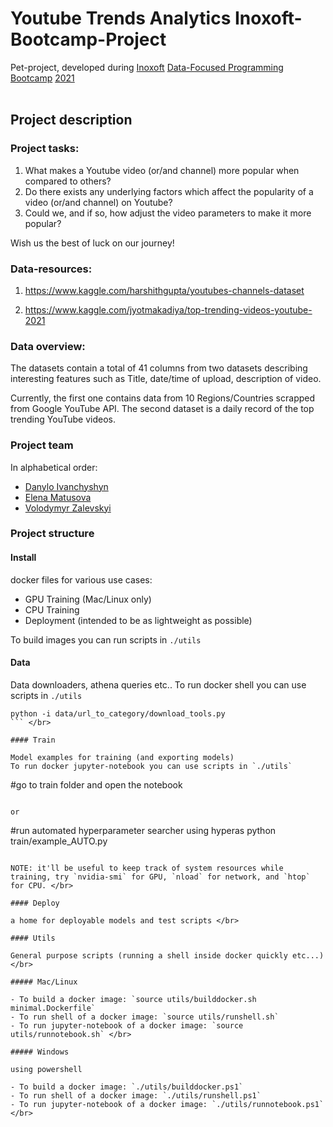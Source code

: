 # Youtube Trends Analytics Inoxoft-Bootcamp-Project

Pet-project, developed during [Inoxoft](https://inoxoft.com/) [Data-Focused Programming Bootcamp](https://inoxoft.com/course/data-focused-programming/) [2021](https://dou.ua/calendar/37008/) </br> </br>

## Project description </br>

### Project tasks:

1. What makes a Youtube video (or/and channel) more popular when compared to others?
2. Do there exists any underlying factors which affect the popularity of a video (or/and channel) on Youtube?
3. Could we, and if so, how adjust the video parameters to make it more popular?

Wish us the best of luck on our journey! </br>

### Data-resources:

1. https://www.kaggle.com/harshithgupta/youtubes-channels-dataset

2. https://www.kaggle.com/jyotmakadiya/top-trending-videos-youtube-2021 </br>

### Data overview:

The datasets contain a total of 41 columns from two datasets describing interesting features such as Title, date/time of upload, description of video.

Currently, the first one contains data from 10 Regions/Countries scrapped from Google YouTube API. The second dataset is a daily record of the top trending YouTube videos. </br>

### Project team

In alphabetical order:

- [Danylo Ivanchyshyn](https://github.com/DanyloIvanchyshyn)
- [Elena Matusova](https://github.com/ElenaMatusova)
- [Volodymyr Zalevskyi](https://github.com/zalevskyi) </br>

### Project structure

#### Install

docker files for various use cases:

- GPU Training (Mac/Linux only)
- CPU Training
- Deployment (intended to be as lightweight as possible)

To build images you can run scripts in `./utils` </br>

#### Data

Data downloaders, athena queries etc..
To run docker shell you can use scripts in `./utils`

```
python -i data/url_to_category/download_tools.py
``` </br>

#### Train

Model examples for training (and exporting models)
To run docker jupyter-notebook you can use scripts in `./utils`

```
#go to train folder and open the notebook
```

or

```
#run automated hyperparameter searcher using hyperas
python train/example_AUTO.py
```

NOTE: it'll be useful to keep track of system resources while training, try `nvidia-smi` for GPU, `nload` for network, and `htop` for CPU. </br>

#### Deploy

a home for deployable models and test scripts </br>

#### Utils

General purpose scripts (running a shell inside docker quickly etc...) </br>

##### Mac/Linux

- To build a docker image: `source utils/builddocker.sh minimal.Dockerfile`
- To run shell of a docker image: `source utils/runshell.sh`
- To run jupyter-notebook of a docker image: `source utils/runnotebook.sh` </br>

##### Windows

using powershell

- To build a docker image: `./utils/builddocker.ps1`
- To run shell of a docker image: `./utils/runshell.ps1`
- To run jupyter-notebook of a docker image: `./utils/runnotebook.ps1` </br>
